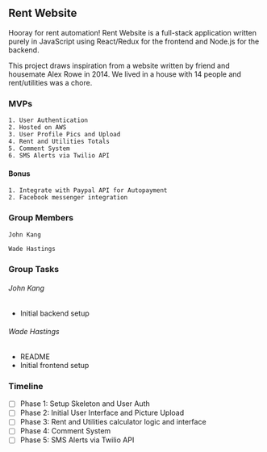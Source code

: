 ## Rent Website

Hooray for rent automation! Rent Website is a full-stack application written purely in JavaScript using React/Redux for the frontend and Node.js for the backend.

This project draws inspiration from a website written by friend and housemate Alex Rowe in 2014. We lived in a house with 14 people and rent/utilities was a chore.

### MVPs
    1. User Authentication
    2. Hosted on AWS
    3. User Profile Pics and Upload
    4. Rent and Utilities Totals
    5. Comment System
    6. SMS Alerts via Twilio API

#### Bonus
    1. Integrate with Paypal API for Autopayment
    2. Facebook messenger integration

### Group Members
    John Kang

    Wade Hastings

### Group Tasks

###### John Kang
  - Initial backend setup

###### Wade Hastings
  - README
  - Initial frontend setup

### Timeline
 - [ ] Phase 1: Setup Skeleton and User Auth
 - [ ] Phase 2: Initial User Interface and Picture Upload
 - [ ] Phase 3: Rent and Utilities calculator logic and interface
 - [ ] Phase 4: Comment System
 - [ ] Phase 5: SMS Alerts via Twilio API
